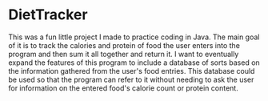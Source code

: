 # DietTracker
This was a fun little project I made to practice coding in Java. The main goal of it is to track the calories and protein of food the user enters into the program and then sum it all together and return it. I want to eventually expand the features of this program to include a database of sorts based on the information gathered from the user's food entries. This database could be used so that the program can refer to it without needing to ask the user for information on the entered food's calorie count or protein content. 
